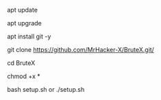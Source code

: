apt update

apt upgrade

apt install git -y

git clone https://github.com/MrHacker-X/BruteX.git/

cd BruteX

chmod +x *

bash setup.sh or ./setup.sh

